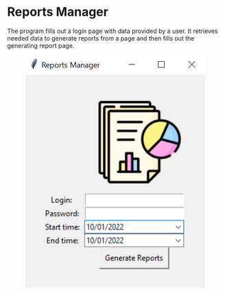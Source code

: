 # Reports Manager 

The program fills out a login page with data provided by a user. 
It retrieves needed data to generate reports from a page and then fills out the generating report page.     

<p align="center">
<img src="app_photo.png" alt="A GUI Appo"/>
</p>
